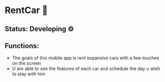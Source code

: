 # RentCar 🚗

## Status: Developing ⚙️

## Functions:
- The goals of this mobile app is rent expansive cars with a few touches on the screen
- U are able to see the features of each car and schedule the day u wish to stay with him
